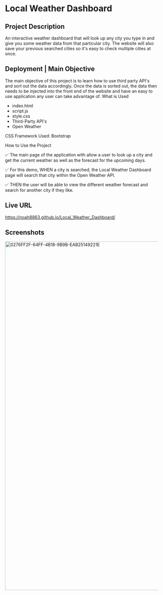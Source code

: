 # Local Weather Dashboard

## Project Description
An interactive weather dashboard that will look up any city you type in and give you some weather data from that particular city. The website will also save your previous searched cities so it's easy to check multiple cities at once. 

## Deployment | Main Objective
The main objective of this project is to learn how to use third party API's and sort out the data accordingly. Once the data is sorted out, the data then needs to be injected into the front end of the website and have an easy to use application any user can take advantage of. 
What is Used
* index.html
* script.js
* style.css
* Third-Party API's
* Open Weather

CSS Framework Used: 
Bootstrap

How to Use the Project

✅ The main page of the application with allow a user to look up a city and get the current weather as well as the forecast for the upcoming days. 

✅ For this demo, WHEN a city is searched, the Local Weather Dashboard page will search that city within the Open Weather API. 

✅ THEN the user will be able to view the different weather forecast and search for another city if they like.


## Live URL
https://noah8863.github.io/Local_Weather_Dashboard/

## Screenshots

<img width="1145" alt="0276FF2F-64FF-4B18-9B9B-EAB25149221E" src="https://user-images.githubusercontent.com/60634270/161414739-d2fe2bf1-c70d-4486-8fe8-ff40c1ac3a05.png">
